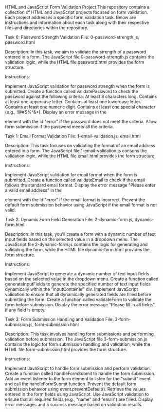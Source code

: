 HTML and JavaScript Form Validation Project
This repository contains a collection of HTML and JavaScript projects focused on form validation. Each project addresses a specific form validation task. Below are instructions and information about each task along with their respective files and directories within the repository.

Task 0: Password Strength Validation
File: 0-password-strength.js, password.html

Description:
In this task, we aim to validate the strength of a password entered in a form. The JavaScript file 0-password-strength.js contains the validation logic, while the HTML file password.html provides the form structure.

Instructions:

Implement JavaScript validation for password strength when the form is submitted.
Create a function called validatePassword to check the password against the following criteria:
At least 8 characters long.
Contains at least one uppercase letter.
Contains at least one lowercase letter.
Contains at least one numeric digit.
Contains at least one special character (e.g., !@#$%^&*).
Display an error message in the <p> element with the id "error" if the password does not meet the criteria.
Allow form submission if the password meets all the criteria.

Task 1: Email Format Validation
File: 1-email-validation.js, email.html

Description:
This task focuses on validating the format of an email address entered in a form. The JavaScript file 1-email-validation.js contains the validation logic, while the HTML file email.html provides the form structure.

Instructions:

Implement JavaScript validation for email format when the form is submitted.
Create a function called validateEmail to check if the email follows the standard email format.
Display the error message "Please enter a valid email address" in the <p> element with the id "error" if the email format is incorrect.
Prevent the default form submission behavior using JavaScript if the email format is not valid.

Task 2: Dynamic Form Field Generation
File: 2-dynamic-form.js, dynamic-form.html

Description:
In this task, you'll create a form with a dynamic number of text input fields based on the selected value in a dropdown menu. The JavaScript file 2-dynamic-form.js contains the logic for generating and validating the form, while the HTML file dynamic-form.html provides the form structure.

Instructions:

Implement JavaScript to generate a dynamic number of text input fields based on the selected value in the dropdown menu.
Create a function called generateInputFields to generate the specified number of text input fields dynamically within the "inputContainer" div.
Implement JavaScript validation to ensure that all dynamically generated fields are filled before submitting the form.
Create a function called validateForm to validate the form before submission. Display the error message "Please fill in all fields" if any field is empty.

Task 3: Form Submission Handling and Validation
File: 3-form-submission.js, form-submission.html

Description:
This task involves handling form submissions and performing validation before submission. The JavaScript file 3-form-submission.js contains the logic for form submission handling and validation, while the HTML file form-submission.html provides the form structure.

Instructions:

Implement JavaScript to handle form submission and perform validation.
Create a function called handleFormSubmit to handle the form submission.
Add an event listener to the form element to listen for the "submit" event and call the handleFormSubmit function.
Prevent the default form submission behavior using event.preventDefault().
Retrieve the values entered in the form fields using JavaScript.
Use JavaScript validation to ensure that all required fields (e.g., "name" and "email") are filled.
Display error messages and a success message based on validation results.